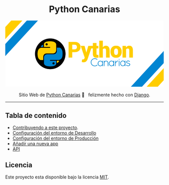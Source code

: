 <div align="center">

# Python Canarias


![Python Canarias Banner](docs/assets/python_canarias_banner.png)

Sitio Web de [Python Canarias](https://pythoncanarias.es/) 🚀 &nbsp; felizmente hecho con [Django](https://www.djangoproject.com/).

</div>

---

## Tabla de contenido

- [Contribuyendo a este proyecto](CONTRIBUTING.md).
- [Configuración del entorno de Desarrollo](docs/dev.md)
- [Configuración del entorno de Producción](docs/prod.md)
- [Añadir una nueva app](docs/new-app.md)
- [API](docs/api.md)

## Licencia

Este proyecto esta disponible bajo la licencia [MIT](LICENSE.md).
